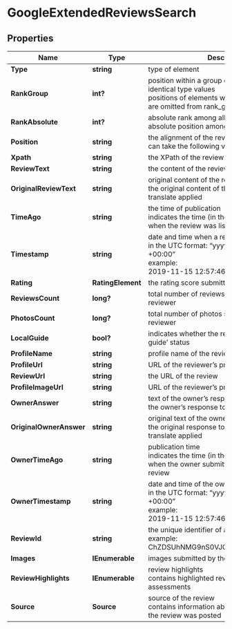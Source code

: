 # GoogleExtendedReviewsSearch


## Properties

| Name | Type | Description | Notes |
|------------ | ------------- | ------------- | -------------|
**Type** | **string** | type of element |[optional]|
**RankGroup** | **int?** | position within a group of elements with identical type values<br>positions of elements with different type values are omitted from rank_group |[optional]|
**RankAbsolute** | **int?** | absolute rank among all the listed reviews<br>absolute position among all reviews on the list |[optional]|
**Position** | **string** | the alignment of the review in SERP<br>can take the following values: right |[optional]|
**Xpath** | **string** | the XPath of the review |[optional]|
**ReviewText** | **string** | the content of the review |[optional]|
**OriginalReviewText** | **string** | original content of the review<br>the original content of the review, no auto-translate applied |[optional]|
**TimeAgo** | **string** | the time of publication<br>indicates the time (in the ‘time ago’ format) when the review was listed |[optional]|
**Timestamp** | **string** | date and time when a review was published<br>in the UTC format: “yyyy-mm-dd hh-mm-ss +00:00”<br>example:<br>2019-11-15 12:57:46 +00:00 |[optional]|
**Rating** | **RatingElement** | the rating score submitted by the reviewer |[optional]|
**ReviewsCount** | **long?** | total number of reviews submitted by the reviewer |[optional]|
**PhotosCount** | **long?** | total number of photos submitted by the reviewer |[optional]|
**LocalGuide** | **bool?** | indicates whether the reviewer has a ‘local guide’ status |[optional]|
**ProfileName** | **string** | profile name of the reviewer |[optional]|
**ProfileUrl** | **string** | URL of the reviewer’s profile |[optional]|
**ReviewUrl** | **string** | the URL of the review |[optional]|
**ProfileImageUrl** | **string** | URL of the reviewer’s profile image |[optional]|
**OwnerAnswer** | **string** | text of the owner’s response<br>the owner’s response to the review |[optional]|
**OriginalOwnerAnswer** | **string** | original text of the owner’s response<br>the original response to the review, no auto-translate applied |[optional]|
**OwnerTimeAgo** | **string** | publication time<br>indicates the time (in the ‘time ago’ format) when the owner submitted the response to the review |[optional]|
**OwnerTimestamp** | **string** | date and time of the owner’s reply to the review<br>in the UTC format: “yyyy-mm-dd hh-mm-ss +00:00”<br>example:<br>2019-11-15 12:57:46 +00:00 |[optional]|
**ReviewId** | **string** | the unique identifier of a review on Google<br>example:<br>ChZDSUhNMG9nS0VJQ0FnSUMxbHFyMFlnEAE |[optional]|
**Images** | **IEnumerable<AiModeImagesElementInfo>** | images submitted by the reviewer |[optional]|
**ReviewHighlights** | **IEnumerable<ReviewHighlights>** | review highlights<br>contains highlighted review criteria and assessments |[optional]|
**Source** | **Source** | source of the review<br>contains information about the source where the review was posted |[optional]|